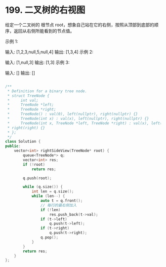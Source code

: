 # 199. 二叉树的右视图

给定一个二叉树的 根节点 root，想象自己站在它的右侧，按照从顶部到底部的顺序，返回从右侧所能看到的节点值。

 

示例 1:



输入: [1,2,3,null,5,null,4]
输出: [1,3,4]
示例 2:

输入: [1,null,3]
输出: [1,3]
示例 3:

输入: []
输出: []


```cpp

/**
 * Definition for a binary tree node.
 * struct TreeNode {
 *     int val;
 *     TreeNode *left;
 *     TreeNode *right;
 *     TreeNode() : val(0), left(nullptr), right(nullptr) {}
 *     TreeNode(int x) : val(x), left(nullptr), right(nullptr) {}
 *     TreeNode(int x, TreeNode *left, TreeNode *right) : val(x), left(left),
 * right(right) {}
 * };
 */
class Solution {
public:
    vector<int> rightSideView(TreeNode* root) {
        queue<TreeNode*> q;
        vector<int> res;
        if (!root)
            return res;

        q.push(root);

        while (q.size()) {
            int len = q.size();
            while (len--) {
                auto t = q.front();
                // 每行的最右侧加入
                if (!len)
                    res.push_back(t->val);
                if (t->left)
                    q.push(t->left);
                if (t->right)
                    q.push(t->right);
                q.pop();
            }
        }
        return res;
    }
};
```